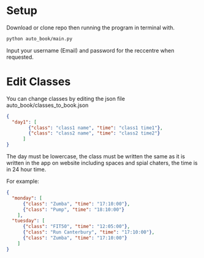 # Setup
Download or clone repo then running the program in terminal with.
```bash
python auto_book/main.py
```
Input your username (Email) and password for the reccentre when requested.


# Edit Classes
You can change classes by editing the json file auto_book/classes_to_book.json
```json
{
  "day1": [
        {"class": "class1 name", "time": "class1 time1"},
        {"class": "class2 name", "time": "class2 time2"}
      ]
}
```
The day must be lowercase, the class must be written the same as it is written in the app on website including spaces and spial chaters, the time is in 24 hour time.

For example:
```json
{
  "monday": [
      {"class": "Zumba", "time": "17:10:00"},
      {"class": "Pump", "time": "18:10:00"}
    ],
  "tuesday": [
      {"class": "FIT50", "time": "12:05:00"},
      {"class": "Run Canterbury", "time": "17:10:00"},
      {"class": "Zumba", "time": "17:10:00"}
    ]
}
 ```
